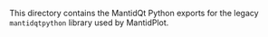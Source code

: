 This directory contains the MantidQt Python exports for the
legacy `mantidqtpython` library used by MantidPlot.
